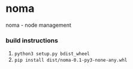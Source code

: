 # noma
noma - node management

### build instructions

1. `python3 setup.py bdist_wheel`
2. `pip install dist/noma-0.1-py3-none-any.whl`
